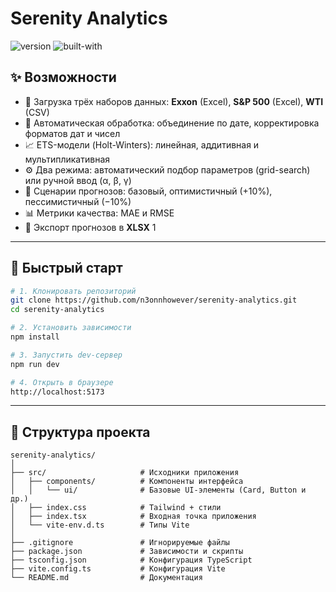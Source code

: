 # Serenity Analytics

![version](https://img.shields.io/badge/version-0.1.0-purple) 
![built-with](https://img.shields.io/badge/built%20with-React%20%2B%20TypeScript-%236F42C1)

## ✨ Возможности

- 📂 Загрузка трёх наборов данных: **Exxon** (Excel), **S&P 500** (Excel), **WTI** (CSV)  
- 🔄 Автоматическая обработка: объединение по дате, корректировка форматов дат и чисел  
- 📈 ETS-модели (Holt-Winters): линейная, аддитивная и мультипликативная  
- ⚙️ Два режима: автоматический подбор параметров (grid-search) или ручной ввод (α, β, γ)  
- 🔮 Сценарии прогнозов: базовый, оптимистичный (+10%), пессимистичный (−10%)  
- 📊 Метрики качества: MAE и RMSE  
- 💾 Экспорт прогнозов в **XLSX** 1

---

## 🚀 Быстрый старт

```bash
# 1. Клонировать репозиторий
git clone https://github.com/n3onnhowever/serenity-analytics.git
cd serenity-analytics

# 2. Установить зависимости
npm install

# 3. Запустить dev-сервер
npm run dev

# 4. Открыть в браузере
http://localhost:5173
```

---

## 📂 Структура проекта

```
serenity-analytics/
│
├── src/                     # Исходники приложения
│   ├── components/          # Компоненты интерфейса
│   │   └── ui/              # Базовые UI-элементы (Card, Button и др.)
│   ├── index.css            # Tailwind + стили
│   ├── index.tsx            # Входная точка приложения
│   └── vite-env.d.ts        # Типы Vite
│
├── .gitignore               # Игнорируемые файлы
├── package.json             # Зависимости и скрипты
├── tsconfig.json            # Конфигурация TypeScript
├── vite.config.ts           # Конфигурация Vite
└── README.md                # Документация
```
